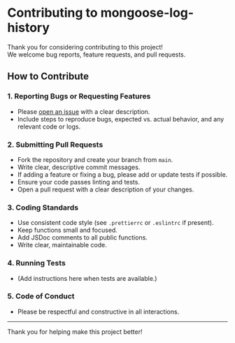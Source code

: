 # Contributing to mongoose-log-history

Thank you for considering contributing to this project!  
We welcome bug reports, feature requests, and pull requests.

## How to Contribute

### 1. Reporting Bugs or Requesting Features

- Please [open an issue](https://github.com/granitebps/mongoose-log-history/issues) with a clear description.
- Include steps to reproduce bugs, expected vs. actual behavior, and any relevant code or logs.

### 2. Submitting Pull Requests

- Fork the repository and create your branch from `main`.
- Write clear, descriptive commit messages.
- If adding a feature or fixing a bug, please add or update tests if possible.
- Ensure your code passes linting and tests.
- Open a pull request with a clear description of your changes.

### 3. Coding Standards

- Use consistent code style (see `.prettierrc` or `.eslintrc` if present).
- Keep functions small and focused.
- Add JSDoc comments to all public functions.
- Write clear, maintainable code.

### 4. Running Tests

- (Add instructions here when tests are available.)

### 5. Code of Conduct

- Please be respectful and constructive in all interactions.

---

Thank you for helping make this project better!
